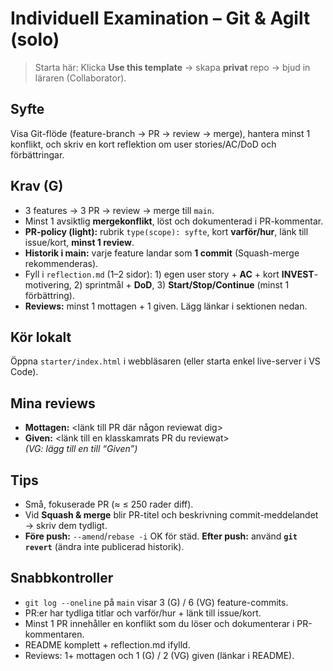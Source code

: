 # Individuell Examination – Git & Agilt (solo)

> Starta här: Klicka **Use this template** → skapa **privat** repo → bjud in läraren (Collaborator).

## Syfte
Visa Git-flöde (feature-branch → PR → review → merge), hantera minst 1 konflikt, och skriv en kort reflektion om user stories/AC/DoD och förbättringar.

## Krav (G)
- 3 features → 3 PR → review → merge till `main`.
- Minst 1 avsiktlig **mergekonflikt**, löst och dokumenterad i PR-kommentar.
- **PR-policy (light):** rubrik `type(scope): syfte`, kort **varför/hur**, länk till issue/kort, **minst 1 review**.
- **Historik i main:** varje feature landar som **1 commit** (Squash-merge rekommenderas).
- Fyll i `reflection.md` (1–2 sidor): 1) egen user story + **AC** + kort **INVEST**-motivering, 2) sprintmål + **DoD**, 3) **Start/Stop/Continue** (minst 1 förbättring).
- **Reviews:** minst 1 mottagen + 1 given. Lägg länkar i sektionen nedan.

## Kör lokalt
Öppna `starter/index.html` i webbläsaren (eller starta enkel live-server i VS Code).

## Mina reviews
- **Mottagen:** <länk till PR där någon reviewat dig>
- **Given:** <länk till en klasskamrats PR du reviewat>  
*(VG: lägg till en till “Given”)*

## Tips
- Små, fokuserade PR (≈ ≤ 250 rader diff).
- Vid **Squash & merge** blir PR-titel och beskrivning commit-meddelandet → skriv dem tydligt.
- **Före push:** `--amend`/`rebase -i` OK för städ. **Efter push:** använd **`git revert`** (ändra inte publicerad historik).

## Snabbkontroller
- `git log --oneline` på `main` visar 3 (G) / 6 (VG) feature-commits.
- PR:er har tydliga titlar och varför/hur + länk till issue/kort.
- Minst 1 PR innehåller en konflikt som du löser och dokumenterar i PR-kommentaren.
- README komplett + reflection.md ifylld.
- Reviews: 1+ mottagen och 1 (G) / 2 (VG) given (länkar i README).
